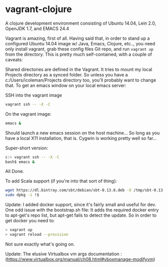 vagrant-clojure
===============

A clojure development environment consisting of Ubuntu 14.04, Lein 2.0, OpenJDK 1.7, and EMACS 24.4

Vagrant is amazing, first of all. Having said that, in order to stand up a configured Ubuntu 14.04 image w/ Java, Emacs, Clojure, etc.., you need only install vagrant, grab these config files Git repo, and run `vagrant up` from the directory.  This is pretty much self-contained, with a couple of caveats:

Shared directories are defined in the Vagrant. It tries to mount my local Projects directory as a synced folder. So unless you have a c:/Users/icoleman/Projects directory too, you'll probably want to change that.
To get an emacs window on your local emacs server:

SSH into the vagrant image
```bash
vagrant ssh -- -X -C
```

On the vagrant image:

```bash
emacs &
```
Should launch a new emacs session on the host machine... So long as you have a local X11 installation, that is. Cygwin is working pretty well so far...

Super-short version:

```bash
c:> vagrant ssh -- -X -C
bash$ emacs &
```

All Done.

To add Scala support (if you're into that sort of thing):
```bash
wget https://dl.bintray.com/sbt/debian/sbt-0.13.6.deb -O /tmp/sbt-0.13.6.deb
sudo dpkg -i !$
```

Update: I added docker support, since it's fairly small and useful for dev. One odd issue with the bootstrap.sh file: It adds the required docker entry to apt-get's repo list, but apt-get fails to detect the update. So in order to get docker you need to:

```bash
> vagrant up
> vagrant reload --provision
```

Not sure exactly what's going on.

Update: The elusive Virtualbox vm args documentation : (https://www.virtualbox.org/manual/ch08.html#vboxmanage-modifyvm)

